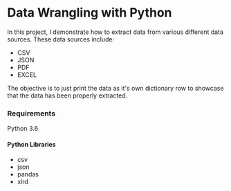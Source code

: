 # Data Wrangling with Python

In this project, I demonstrate how to extract data from various different data sources. These data sources include:
* CSV
* JSON
* PDF
* EXCEL

The objective is to just print the data as it's own dictionary row to showcase that the data has been properly extracted. 

### Requirements

Python 3.6 

#### Python Libraries
* csv
* json
* pandas
* xlrd
